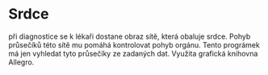 # Srdce

při diagnostice se k lékaři dostane obraz sítě, která obaluje srdce. Pohyb průsečíků této sítě mu pomáhá kontrolovat pohyb orgánu. Tento prográmek má jen vyhledat tyto průsečíky ze zadaných dat. Využita grafická knihovna Allegro.
